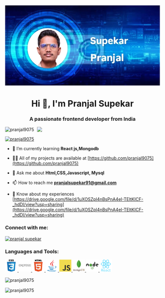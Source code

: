 ![logo](https://github.com/pranjal9075/pranjal9075/blob/main/IMG_20240824_121338.jpg)
<h1 align="center">Hi 👋, I'm Pranjal Supekar</h1>
<h3 align="center">A passionate frontend developer from India</h3>
<img align="right" width="400" src="https://www.google.com/url?sa=i&url=https%3A%2F%2Fwww.freepik.com%2Fpremium-vector%2Fcoding-programming-concept-illustration_13989583.htm&psig=AOvVaw2b88CEIlsGowmCM9tQhysp&ust=1724570778042000&source=images&cd=vfe&opi=89978449&ved=0CBQQjRxqFwoTCOiS4vaMjYgDFQAAAAAdAAAAABAD"/>
<p align="left"> <img src="https://komarev.com/ghpvc/?username=pranjal9075&label=Profile%20views&color=0e75b6&style=flat" alt="pranjal9075" /> </p>

<p align="left"> <a href="https://github.com/ryo-ma/github-profile-trophy"><img src="https://github-profile-trophy.vercel.app/?username=pranjal9075" alt="pranjal9075" /></a> </p>

- 🌱 I’m currently learning **React js,Mongodb**

- 👨‍💻 All of my projects are available at [https://github.com/pranjal9075](https://github.com/pranjal9075)

- 💬 Ask me about **Html,CSS,Javascript, Mysql**

- 📫 How to reach me **pranjalsupekar91@gmail.com**

- 📄 Know about my experiences [https://drive.google.com/file/d/1uXOSZpl4nBsPnA4eI-TEltKICF-_hdDI/view?usp=sharing](https://drive.google.com/file/d/1uXOSZpl4nBsPnA4eI-TEltKICF-_hdDI/view?usp=sharing)

<h3 align="left">Connect with me:</h3>
<p align="left">
<a href="https://linkedin.com/in/pranjal supekar" target="blank"><img align="center" src="https://raw.githubusercontent.com/rahuldkjain/github-profile-readme-generator/master/src/images/icons/Social/linked-in-alt.svg" alt="pranjal supekar" height="30" width="40" /></a>
</p>

<h3 align="left">Languages and Tools:</h3>
<p align="left"> <a href="https://www.w3schools.com/css/" target="_blank" rel="noreferrer"> <img src="https://raw.githubusercontent.com/devicons/devicon/master/icons/css3/css3-original-wordmark.svg" alt="css3" width="40" height="40"/> </a> <a href="https://expressjs.com" target="_blank" rel="noreferrer"> <img src="https://raw.githubusercontent.com/devicons/devicon/master/icons/express/express-original-wordmark.svg" alt="express" width="40" height="40"/> </a> <a href="https://www.w3.org/html/" target="_blank" rel="noreferrer"> <img src="https://raw.githubusercontent.com/devicons/devicon/master/icons/html5/html5-original-wordmark.svg" alt="html5" width="40" height="40"/> </a> <a href="https://www.java.com" target="_blank" rel="noreferrer"> <img src="https://raw.githubusercontent.com/devicons/devicon/master/icons/java/java-original.svg" alt="java" width="40" height="40"/> </a> <a href="https://developer.mozilla.org/en-US/docs/Web/JavaScript" target="_blank" rel="noreferrer"> <img src="https://raw.githubusercontent.com/devicons/devicon/master/icons/javascript/javascript-original.svg" alt="javascript" width="40" height="40"/> </a> <a href="https://www.mongodb.com/" target="_blank" rel="noreferrer"> <img src="https://raw.githubusercontent.com/devicons/devicon/master/icons/mongodb/mongodb-original-wordmark.svg" alt="mongodb" width="40" height="40"/> </a> <a href="https://nodejs.org" target="_blank" rel="noreferrer"> <img src="https://raw.githubusercontent.com/devicons/devicon/master/icons/nodejs/nodejs-original-wordmark.svg" alt="nodejs" width="40" height="40"/> </a> <a href="https://reactjs.org/" target="_blank" rel="noreferrer"> <img src="https://raw.githubusercontent.com/devicons/devicon/master/icons/react/react-original-wordmark.svg" alt="react" width="40" height="40"/> </a> </p>

<p><img align="center" src="https://github-readme-stats.vercel.app/api/top-langs?username=pranjal9075&show_icons=true&locale=en&layout=compact" alt="pranjal9075" /></p>

<p><img align="center" src="https://github-readme-streak-stats.herokuapp.com/?user=pranjal9075&" alt="pranjal9075" /></p>
